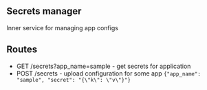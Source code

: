 ## Secrets manager
Inner service for managing app configs
## Routes
* GET /secrets?app_name=sample - get secrets for application
* POST /secrets - upload configuration for some app `{"app_name": "sample", "secret": "{\"k\": \"v\"}"}`

